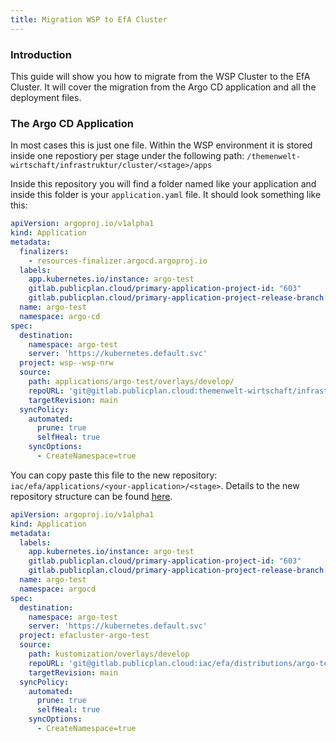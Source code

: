 ```yaml
---
title: Migration WSP to EfA Cluster
---
```


### Introduction

This guide will show you how to migrate from the WSP Cluster to the EfA Cluster. It will cover the migration from the Argo CD application and all the deployment files.

### The Argo CD Application

In most cases this is just one file. Within the WSP environment it is stored inside one repostiory per stage under the following path: `/themenwelt-wirtschaft/infrastruktur/cluster/<stage>/apps`

Inside this repository you will find a folder named like your application and inside this folder is your `application.yaml` file.
It should look something like this:

```yaml
apiVersion: argoproj.io/v1alpha1
kind: Application
metadata:
  finalizers:
    - resources-finalizer.argocd.argoproj.io
  labels:
    app.kubernetes.io/instance: argo-test
    gitlab.publicplan.cloud/primary-application-project-id: "603"
    gitlab.publicplan.cloud/primary-application-project-release-branch: develop
  name: argo-test
  namespace: argo-cd
spec:
  destination:
    namespace: argo-test
    server: 'https://kubernetes.default.svc'
  project: wsp--wsp-nrw
  source:
    path: applications/argo-test/overlays/develop/
    repoURL: 'git@gitlab.publicplan.cloud:themenwelt-wirtschaft/infrastruktur/common/app-configs.git'
    targetRevision: main
  syncPolicy:
    automated:
      prune: true
      selfHeal: true
    syncOptions:
      - CreateNamespace=true
```

You can copy paste this file to the new repository: `iac/efa/applications/<your-application>/<stage>`. Details to the new repository structure can be found [here](./gitlab-repository-structure).

```yaml
apiVersion: argoproj.io/v1alpha1
kind: Application
metadata:
  labels:
    app.kubernetes.io/instance: argo-test
    gitlab.publicplan.cloud/primary-application-project-id: "603"
    gitlab.publicplan.cloud/primary-application-project-release-branch: develop
  name: argo-test
  namespace: argocd
spec:
  destination:
    namespace: argo-test
    server: 'https://kubernetes.default.svc'
  project: efacluster-argo-test
  source:
    path: kustomization/overlays/develop
    repoURL: 'git@gitlab.publicplan.cloud:iac/efa/distributions/argo-test/argo-test-application.git'
    targetRevision: main
  syncPolicy:
    automated:
      prune: true
      selfHeal: true
    syncOptions:
      - CreateNamespace=true
```
